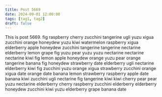 ```yaml
---
title: Post 5669
date: 2024-09-01 12:00:00
tags: [tag1, tag2]
draft: false
---
```

This is post 5669.
fig
raspberry
cherry
zucchini
tangerine
ugli
yuzu
xigua
zucchini
orange
honeydew
yuzu
kiwi
watermelon
raspberry
xigua
elderberry
apple
honeydew
zucchini
tangerine
tangerine
nectarine
elderberry
lemon
grape
fig
yuzu
pear
yuzu
yuzu
nectarine
nectarine
nectarine
kiwi
fig
lemon
apple
honeydew
orange
yuzu
pear
orange
tangerine
banana
fig
honeydew
strawberry
date
elderberry
ugli
nectarine
elderberry
kiwi
fig
zucchini
yuzu
orange
xigua
strawberry
zucchini
orange
xigua
date
orange
date
banana
lemon
strawberry
raspberry
apple
date
banana
kiwi
zucchini
ugli
nectarine
fig
tangerine
kiwi
kiwi
cherry
pear
pear
yuzu
nectarine
elderberry
cherry
raspberry
zucchini
elderberry
elderberry
honeydew
zucchini
kiwi
yuzu
elderberry
grape
banana
date

